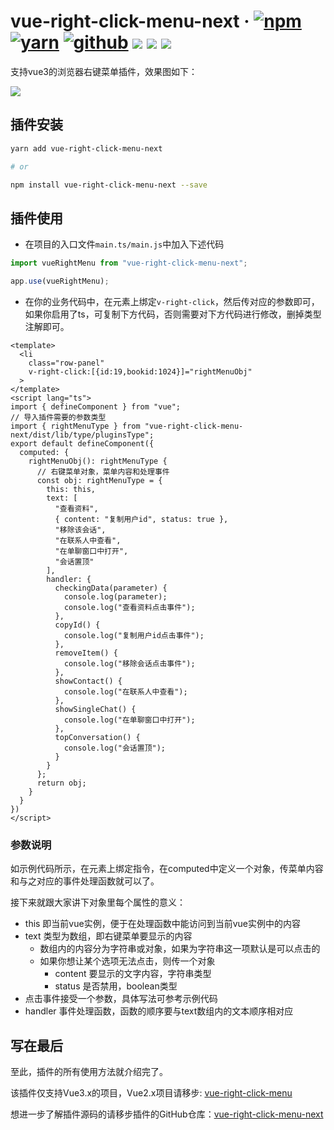 # vue-right-click-menu-next · [![npm](https://img.shields.io/badge/npm-v1.1.1-2081C1)](https://www.npmjs.com/package/vue-right-click-menu-next) [![yarn](https://img.shields.io/badge/yarn-v1.1.1-F37E42)](https://yarnpkg.com/package/vue-right-click-menu-next) [![github](https://img.shields.io/badge/GitHub-depositary-9A9A9A)](https://github.com/likaia/vue-right-click-menu-next) [![](https://img.shields.io/github/issues/likaia/vue-right-click-menu-next)](https://github.com/likaia/vue-right-click-menu-next/issues) [![](	https://img.shields.io/github/forks/likaia/vue-right-click-menu-next)](https://github.com/likaia/vue-right-click-menu-next/network/members) [![](	https://img.shields.io/github/stars/likaia/vue-right-click-menu-next)](https://github.com/likaia/vue-right-click-menu-next/stargazers)
支持vue3的浏览器右键菜单插件，效果图如下：

![](https://p9-juejin.byteimg.com/tos-cn-i-k3u1fbpfcp/0261ae22733144a6ac67ec16008355d2~tplv-k3u1fbpfcp-watermark.image)

## 插件安装
```bash
yarn add vue-right-click-menu-next

# or

npm install vue-right-click-menu-next --save
```
## 插件使用

* 在项目的入口文件`main.ts/main.js`中加入下述代码
```javascript
import vueRightMenu from "vue-right-click-menu-next";

app.use(vueRightMenu);
```
* 在你的业务代码中，在元素上绑定`v-right-click`，然后传对应的参数即可，如果你启用了ts，可复制下方代码，否则需要对下方代码进行修改，删掉类型注解即可。
```vue
<template>
  <li
    class="row-panel"
    v-right-click:[{id:19,bookid:1024}]="rightMenuObj"
  >
</template>
<script lang="ts">
import { defineComponent } from "vue";
// 导入插件需要的参数类型
import { rightMenuType } from "vue-right-click-menu-next/dist/lib/type/pluginsType";
export default defineComponent({
  computed: {
    rightMenuObj(): rightMenuType {
      // 右键菜单对象，菜单内容和处理事件
      const obj: rightMenuType = {
        this: this,
        text: [
          "查看资料",
          { content: "复制用户id", status: true },
          "移除该会话",
          "在联系人中查看",
          "在单聊窗口中打开",
          "会话置顶"
        ],
        handler: {
          checkingData(parameter) {
            console.log(parameter);
            console.log("查看资料点击事件");
          },
          copyId() {
            console.log("复制用户id点击事件");
          },
          removeItem() {
            console.log("移除会话点击事件");
          },
          showContact() {
            console.log("在联系人中查看");
          },
          showSingleChat() {
            console.log("在单聊窗口中打开");
          },
          topConversation() {
            console.log("会话置顶");
          }
        }
      };
      return obj;
    }
  }
})
</script>
```
### 参数说明
如示例代码所示，在元素上绑定指令，在computed中定义一个对象，传菜单内容和与之对应的事件处理函数就可以了。

接下来就跟大家讲下对象里每个属性的意义：
* this 即当前vue实例，便于在处理函数中能访问到当前vue实例中的内容
* text 类型为数组，即右键菜单要显示的内容
  * 数组内的内容分为字符串或对象，如果为字符串这一项默认是可以点击的
  * 如果你想让某个选项无法点击，则传一个对象  
    * content 要显示的文字内容，字符串类型
    * status 是否禁用，boolean类型
* 点击事件接受一个参数，具体写法可参考示例代码
* handler 事件处理函数，函数的顺序要与text数组内的文本顺序相对应

## 写在最后
至此，插件的所有使用方法就介绍完了。

该插件仅支持Vue3.x的项目，Vue2.x项目请移步: [vue-right-click-menu](https://github.com/likaia/vue-right-click-menu)

想进一步了解插件源码的请移步插件的GitHub仓库：[vue-right-click-menu-next](https://github.com/likaia/vue-right-click-menu-next)
